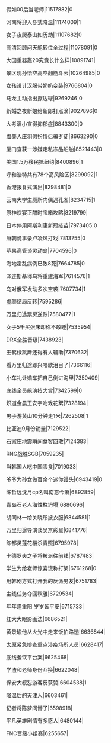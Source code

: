 假如00后当老师|11517882|0

河南将迎入冬式降温|11174009|1

女子夜爬泰山如历劫|11107682|0

高清回顾问天舱转位全过程|11078091|0

大国重器轰20究竟长什么样|10891741|

景区现孙悟空高空翻筋斗云|10264985|0

女孩设计汉服带奶奶变装|9766804|0

马龙主动指出擦边球|9269246|0

新婚之夜新娘给新郎打点滴|9027896|0

大考潘小宣得抑郁症|8843300|0

虞美人庄羽假扮情侣骗歹徒|8663290|0

厦门查获一涉嫌走私冻品船舶|8521443|0

美国1.5万移民抵纽约|8400896|1

呼和浩特共有78个高风险区|8299092|1

香港报复式演出|8298481|0

云南大学生厕所内偶遇孔雀|8234715|1

原神欢宴正酣时宝箱攻略|8219799|

日本停用阿斯利康新冠疫苗|7973405|0

唐朝诡事录卢凌风打戏|7813755|0

苹果高管谈灵动岛|7704596|0

海地霍乱病例已致8死|7664785|0

泽连斯基称乌将重建海军|7614576|1

乌对俄军发动多次空袭|7607734|1

虚颜结局反转|7595286|

万里归途票房逆跌|7580477|1

女子5千买张床却称不敢睡|7535954|

DRX全胜晋级|7438923|

王鹤棣跳舞还得有人辅助|7370632|

看万里归途即兴唱歌泪目了|7366116|

小车礼让婚车把自己倒进沟里|7350409|

底线全员飙演技大赏|7342599|0

炽道金晨王安宇吻戏花絮|7328194|

男子游黄山10分钟走1米|7262508|1

比亚迪9月份销量|7129522|

石家庄地震瞬间食客四散|7124383|

RNG战胜SGB|7059235|

当韩国人吃中国零食|7019033|

爷爷为孙女做百余个迷你馒头|6943419|0

陈哲远沈月cp名叫南忘今萧|6892859|

青岛石老人海蚀柱坍塌|6880696|

胡同林一给关晓彤披衣服|6844581|1

万里归途导演谈吴京彩蛋|6841776|

陈都灵莲花楼杀青照|6795978|

卡德罗夫之子将被派往前线|6787483|

学生为给老师惊喜谎称打架|6761268|0

用韩剧方式打开我的反派男友|6751783|

主线任务夺回秋雅|6729534|

年年逢重阳 岁岁皆平安|6715733|

红大大眼影画法|6686521|

黄景瑜他从火光中走来饭拍路透|6636844|

太原紧急排查重点涉疫场所人员|6628417|

底线餐饮平台案|6625468|

学渣和老师身份互换|6622048|

保安大叔怼游客反获赞|6604538|1

降温后的天津人|6603461|

记者将陈梦问懵了|6598918|

平凡英雄剧情有多感人|6480144|

FNC晋级小组赛|6255657|

